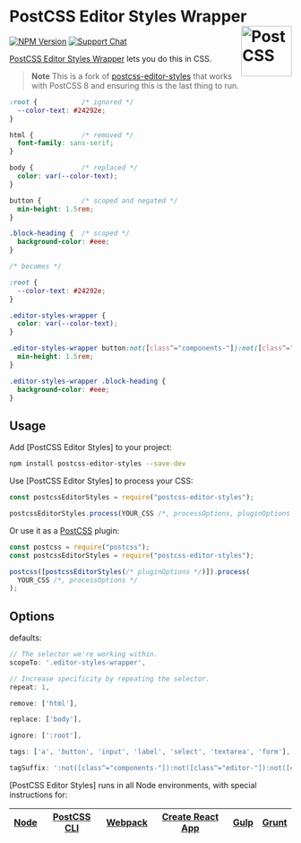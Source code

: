 # PostCSS Editor Styles Wrapper [<img src="https://postcss.github.io/postcss/logo.svg" alt="PostCSS" width="90" height="90" align="right">][postcss]

[![NPM Version][npm-img]][npm-url]
[![Support Chat][git-img]][git-url]

[PostCSS Editor Styles Wrapper] lets you do this in CSS.

> **Note**
> This is a fork of [postcss-editor-styles](https://github.com/m-e-h/postcss-editor-styles) that works with PostCSS 8 and ensuring this is the last thing to run.

```css
:root {           /* ignored */
  --color-text: #24292e;
}

html {            /* removed */
  font-family: sans-serif;
}

body {            /* replaced */
  color: var(--color-text);
}

button {          /* scoped and negated */
  min-height: 1.5rem;
}

.block-heading {  /* scoped */
  background-color: #eee;
}

/* becomes */

:root {
  --color-text: #24292e;
}

.editor-styles-wrapper {
  color: var(--color-text);
}

.editor-styles-wrapper button:not([class^="components-"]):not([class^="editor-"]):not([class^="block-"]):not([aria-owns]) {
  min-height: 1.5rem;
}

.editor-styles-wrapper .block-heading {
  background-color: #eee;
}
```

## Usage

Add [PostCSS Editor Styles] to your project:

```bash
npm install postcss-editor-styles --save-dev
```

Use [PostCSS Editor Styles] to process your CSS:

```js
const postcssEditorStyles = require("postcss-editor-styles");

postcssEditorStyles.process(YOUR_CSS /*, processOptions, pluginOptions */);
```

Or use it as a [PostCSS] plugin:

```js
const postcss = require("postcss");
const postcssEditorStyles = require("postcss-editor-styles");

postcss([postcssEditorStyles(/* pluginOptions */)]).process(
  YOUR_CSS /*, processOptions */
);
```

## Options
defaults:
```js
// The selector we're working within.
scopeTo: '.editor-styles-wrapper',

// Increase specificity by repeating the selector.
repeat: 1,

remove: ['html'],

replace: ['body'],

ignore: [':root'],

tags: ['a', 'button', 'input', 'label', 'select', 'textarea', 'form'],

tagSuffix: ':not([class^="components-"]):not([class^="editor-"]):not([class^="block-"]):not([aria-owns])'
```


[PostCSS Editor Styles] runs in all Node environments, with special instructions for:

| [Node](INSTALL.md#node) | [PostCSS CLI](INSTALL.md#postcss-cli) | [Webpack](INSTALL.md#webpack) | [Create React App](INSTALL.md#create-react-app) | [Gulp](INSTALL.md#gulp) | [Grunt](INSTALL.md#grunt) |
| ----------------------- | ------------------------------------- | ----------------------------- | ----------------------------------------------- | ----------------------- | ------------------------- |


[git-img]: https://img.shields.io/badge/support-chat-blue.svg
[git-url]: https://gitter.im/postcss/postcss
[npm-img]: https://img.shields.io/npm/v/postcss-editor-styles-wrapper.svg
[npm-url]: https://www.npmjs.com/package/postcss-editor-styles-wrapper
[postcss]: https://github.com/postcss/postcss
[PostCSS Editor Styles Wrapper]: https://github.com/Antonio-Laguna/postcss-editor-styles
